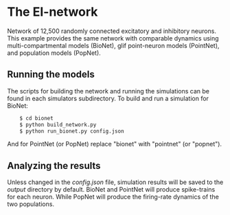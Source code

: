 # The EI-network

Network of 12,500 randomly connected excitatory and inhibitory neurons. This example provides the same network with 
comparable dynamics using multi-compartmental models (BioNet), glif point-neuron models (PointNet), and population 
models (PopNet).

## Running the models

The scripts for building the network and running the simulations can be found in each simulators subdirectory. To
build and run a simulation for BioNet:

```bash
	$ cd bionet
	$ python build_network.py
	$ python run_bionet.py config.json
```

And for PointNet (or PopNet) replace "bionet" with "pointnet" (or "popnet").


## Analyzing the results

Unless changed in the *config.json* file, simulation results will be saved to the *output* directory by default. BioNet
and PointNet will produce spike-trains for each neuron. While PopNet will produce the firing-rate dynamics of the 
two populations.


